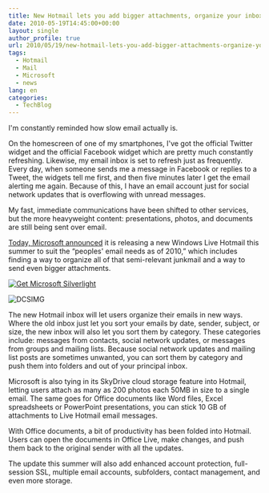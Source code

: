 ```yaml
---
title: New Hotmail lets you add bigger attachments, organize your inbox, edit documents
date: 2010-05-19T14:45:00+00:00
layout: single
author_profile: true
url: 2010/05/19/new-hotmail-lets-you-add-bigger-attachments-organize-your-inbox-edit-documents/
tags:
  - Hotmail
  - Mail
  - Microsoft
  - news
lang: en
categories: 
  - TechBlog
---
```

I'm constantly reminded how slow email actually is.

On the homescreen of one of my smartphones, I've got the official Twitter widget and the official Facebook widget which are pretty much constantly refreshing. Likewise, my email inbox is set to refresh just as frequently. Every day, when someone sends me a message in Facebook or replies to a Tweet, the widgets tell me first, and then five minutes later I get the email alerting me again. Because of this, I have an email account just for social network updates that is overflowing with unread messages.

My fast, immediate communications have been shifted to other services, but the more heavyweight content: presentations, photos, and documents are still being sent over email.

[Today, Microsoft announced](http://windowsteamblog.com/windows_live/b/windowslive/archive/2010/05/18/re-inventing-windows-live-hotmail-the-next-generation-of-personal-email.aspx) it is releasing a new Windows Live Hotmail this summer to suit the “peoples' email needs as of 2010,” which includes finding a way to organize all of that semi-relevant junkmail and a way to send even bigger attachments.

[![Get Microsoft Silverlight](http://img.microsoft.com/showcase/silverlight/player/1/img/en-US/install.gif)](http://go.microsoft.com/fwlink/?LinkID=124807)

![DCSIMG](http://m.webtrends.com/%20dcsygm2gb10000kf9xm7kfvub_9p1t/njs.gif?dcsuri=/nojavascript&WT.js=No)

The new Hotmail inbox will let users organize their emails in new ways. Where the old inbox just let you sort your emails by date, sender, subject, or size, the new inbox will also let you sort them by category. These categories include: messages from contacts, social network updates, or messages from groups and mailing lists. Because social network updates and mailing list posts are sometimes unwanted, you can sort them by category and push them into folders and out of your principal inbox.

Microsoft is also tying in its SkyDrive cloud storage feature into Hotmail, letting users attach as many as 200 photos each 50MB in size to a single email. The same goes for Office documents like Word files, Excel spreadsheets or PowerPoint presentations, you can stick 10 GB of attachments to Live Hotmail email messages.

With Office documents, a bit of productivity has been folded into Hotmail. Users can open the documents in Office Live, make changes, and push them back to the original sender with all the updates.

The update this summer will also add enhanced account protection, full-session SSL, multiple email accounts, subfolders, contact management, and even more storage.